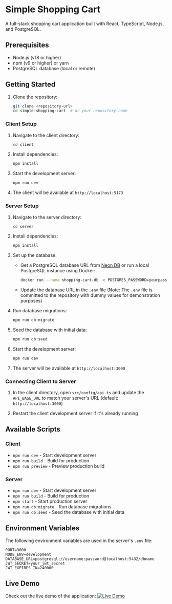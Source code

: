 # Simple Shopping Cart

A full-stack shopping cart application built with React, TypeScript, Node.js, and PostgreSQL.

## Prerequisites

- Node.js (v18 or higher)
- npm (v9 or higher) or yarn
- PostgreSQL database (local or remote)

## Getting Started

1. Clone the repository:
   ```bash
   git clone <repository-url>
   cd simple-shopping-cart  # or your repository name
   ```

### Client Setup

1. Navigate to the client directory:
   ```bash
   cd client
   ```

2. Install dependencies:
   ```bash
   npm install
   ```

3. Start the development server:
   ```bash
   npm run dev
   ```

4. The client will be available at `http://localhost:5173`

### Server Setup

1. Navigate to the server directory:
   ```bash
   cd server
   ```

2. Install dependencies:
   ```bash
   npm install
   ```

3. Set up the database:
   - Get a PostgreSQL database URL from [Neon DB](https://neon.tech/) or run a local PostgreSQL instance using Docker:
     ```bash
     docker run --name shopping-cart-db -e POSTGRES_PASSWORD=yourpassword -p 5432:5432 -d postgres
     ```
   - Update the database URL in the `.env` file (Note: The `.env` file is committed to the repository with dummy values for demonstration purposes)

4. Run database migrations:
   ```bash
   npm run db:migrate
   ```

5. Seed the database with initial data:
   ```bash
   npm run db:seed
   ```

6. Start the development server:
   ```bash
   npm run dev
   ```

7. The server will be available at `http://localhost:3000`

### Connecting Client to Server

1. In the client directory, open `src/config/api.ts` and update the `API_BASE_URL` to match your server's URL (default: `http://localhost:3000`)

2. Restart the client development server if it's already running

## Available Scripts

### Client
- `npm run dev` - Start development server
- `npm run build` - Build for production
- `npm run preview` - Preview production build

### Server
- `npm run dev` - Start development server
- `npm run build` - Build for production
- `npm start` - Start production server
- `npm run db:migrate` - Run database migrations
- `npm run db:seed` - Seed the database with initial data

## Environment Variables

The following environment variables are used in the server's `.env` file:

```
PORT=3000
NODE_ENV=development
DATABASE_URL=postgresql://username:password@localhost:5432/dbname
JWT_SECRET=your_jwt_secret
JWT_EXPIRES_IN=240000
```

## Live Demo

Check out the live demo of the application:
[![Live Demo](https://img.shields.io/badge/Demo-Live%20Demo-green)](https://your-deployment-url.vercel.app)
